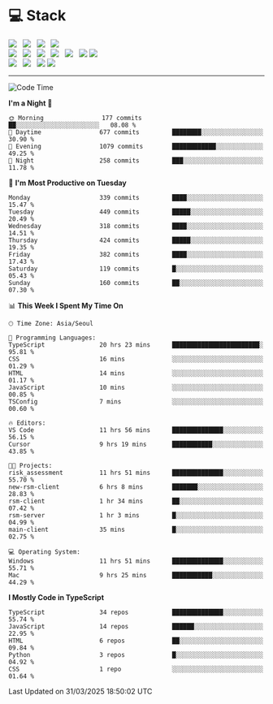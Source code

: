 <h1>💻 Stack</h1>
<div>
 <!-- badge : https://shields.io/ -->
 <!-- icon : https://simpleicons.org/?q=Get -->
 <img src="https://img.shields.io/badge/HTML5-e74c3c?style=flat-square&logo=HTML5&logoColor=white"/> &nbsp 
 <img src="https://img.shields.io/badge/CSS3-0A84FF?style=flat-square&logo=CSS3&logoColor=white"/> &nbsp 
 <img src="https://img.shields.io/badge/JavaScript-FFCD11?style=flat-square&logo=JavaScript&logoColor=white"/> &nbsp 
 <img src="https://img.shields.io/badge/TypeScript-3075C0?style=flat-square&logo=TypeScript&logoColor=white"/>
 <br/>
 <img src="https://img.shields.io/badge/Next-000000?style=flat-square&logo=nextdotjs&logoColor=white"/> &nbsp 
 <img src="https://img.shields.io/badge/React-00BCF6?style=flat-square&logo=React&logoColor=white"/> &nbsp 
 <img src="https://img.shields.io/badge/Redux-764ABC?style=flat-square&logo=Redux&logoColor=white"/> &nbsp
 <img src="https://img.shields.io/badge/Recoil-3578E5?style=flat-square&logo=recoil&logoColor=white"/> &nbsp
 <img src="https://img.shields.io/badge/React-Query-FF4154?style=flat-square&logo=reactquery&logoColor=white"/> &nbsp 
 <img src="https://img.shields.io/badge/styled%2Dcomponents-DB7093?style=flat-square&logo=styled%2Dcomponents&logoColor=white"/>
 <img src="https://img.shields.io/badge/CSS Modules-000000?style=flat-square&logo=CSS Modules&logoColor=white"/> &nbsp 
 <br/>
 <img src="https://img.shields.io/badge/Node-339933?style=flat-square&logo=Node.js&logoColor=white"/> &nbsp 
 <img src="https://img.shields.io/badge/Express-000000?style=flat-square&logo=Express&logoColor=white"/> &nbsp 
 <img src="https://img.shields.io/badge/MongoDB-47A248?style=flat-square&logo=MongoDB&logoColor=white"/>
 <img src="https://img.shields.io/badge/MariaDB-003545?style=flat-square&logo=mariadb&logoColor=white"/>
</div>

<hr>

<!--START_SECTION:waka-->
![Code Time](http://img.shields.io/badge/Code%20Time-2%2C269%20hrs%2049%20mins-blue)

**I'm a Night 🦉** 

```text
🌞 Morning                177 commits         ██░░░░░░░░░░░░░░░░░░░░░░░   08.08 % 
🌆 Daytime                677 commits         ████████░░░░░░░░░░░░░░░░░   30.90 % 
🌃 Evening                1079 commits        ████████████░░░░░░░░░░░░░   49.25 % 
🌙 Night                  258 commits         ███░░░░░░░░░░░░░░░░░░░░░░   11.78 % 
```
📅 **I'm Most Productive on Tuesday** 

```text
Monday                   339 commits         ████░░░░░░░░░░░░░░░░░░░░░   15.47 % 
Tuesday                  449 commits         █████░░░░░░░░░░░░░░░░░░░░   20.49 % 
Wednesday                318 commits         ████░░░░░░░░░░░░░░░░░░░░░   14.51 % 
Thursday                 424 commits         █████░░░░░░░░░░░░░░░░░░░░   19.35 % 
Friday                   382 commits         ████░░░░░░░░░░░░░░░░░░░░░   17.43 % 
Saturday                 119 commits         █░░░░░░░░░░░░░░░░░░░░░░░░   05.43 % 
Sunday                   160 commits         ██░░░░░░░░░░░░░░░░░░░░░░░   07.30 % 
```


📊 **This Week I Spent My Time On** 

```text
🕑︎ Time Zone: Asia/Seoul

💬 Programming Languages: 
TypeScript               20 hrs 23 mins      ████████████████████████░   95.81 % 
CSS                      16 mins             ░░░░░░░░░░░░░░░░░░░░░░░░░   01.29 % 
HTML                     14 mins             ░░░░░░░░░░░░░░░░░░░░░░░░░   01.17 % 
JavaScript               10 mins             ░░░░░░░░░░░░░░░░░░░░░░░░░   00.85 % 
TSConfig                 7 mins              ░░░░░░░░░░░░░░░░░░░░░░░░░   00.60 % 

🔥 Editors: 
VS Code                  11 hrs 56 mins      ██████████████░░░░░░░░░░░   56.15 % 
Cursor                   9 hrs 19 mins       ███████████░░░░░░░░░░░░░░   43.85 % 

🐱‍💻 Projects: 
risk_assessment          11 hrs 51 mins      ██████████████░░░░░░░░░░░   55.70 % 
new-rsm-client           6 hrs 8 mins        ███████░░░░░░░░░░░░░░░░░░   28.83 % 
rsm-client               1 hr 34 mins        ██░░░░░░░░░░░░░░░░░░░░░░░   07.42 % 
rsm-server               1 hr 3 mins         █░░░░░░░░░░░░░░░░░░░░░░░░   04.99 % 
main-client              35 mins             █░░░░░░░░░░░░░░░░░░░░░░░░   02.75 % 

💻 Operating System: 
Windows                  11 hrs 51 mins      ██████████████░░░░░░░░░░░   55.71 % 
Mac                      9 hrs 25 mins       ███████████░░░░░░░░░░░░░░   44.29 % 
```

**I Mostly Code in TypeScript** 

```text
TypeScript               34 repos            ██████████████░░░░░░░░░░░   55.74 % 
JavaScript               14 repos            ██████░░░░░░░░░░░░░░░░░░░   22.95 % 
HTML                     6 repos             ██░░░░░░░░░░░░░░░░░░░░░░░   09.84 % 
Python                   3 repos             █░░░░░░░░░░░░░░░░░░░░░░░░   04.92 % 
CSS                      1 repo              ░░░░░░░░░░░░░░░░░░░░░░░░░   01.64 % 
```




 Last Updated on 31/03/2025 18:50:02 UTC
<!--END_SECTION:waka-->
